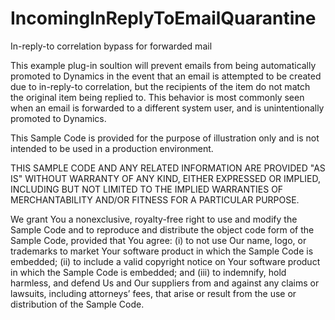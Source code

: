 # IncomingInReplyToEmailQuarantine
In-reply-to correlation bypass for forwarded mail

This example plug-in soultion will prevent emails from being automatically promoted to Dynamics in the event that an email is attempted to be created due to in-reply-to correlation, but the recipients of the item do not match the original item being replied to. This behavior is most commonly seen when an email is forwarded to a different system user, and is unintentionally promoted to Dynamics.

  This Sample Code is provided for the purpose of illustration only and is not intended to be used in a production environment.  

  THIS SAMPLE CODE AND ANY RELATED INFORMATION ARE PROVIDED "AS IS" WITHOUT WARRANTY OF ANY KIND, EITHER EXPRESSED OR IMPLIED, 
  INCLUDING BUT NOT LIMITED TO THE IMPLIED WARRANTIES OF MERCHANTABILITY AND/OR FITNESS FOR A PARTICULAR PURPOSE.  

  We grant You a nonexclusive, royalty-free right to use and modify the Sample Code and to reproduce and distribute the object 
  code form of the Sample Code, provided that You agree: (i) to not use Our name, logo, or trademarks to market Your software 
  product in which the Sample Code is embedded; (ii) to include a valid copyright notice on Your software product in which the 
  Sample Code is embedded; and (iii) to indemnify, hold harmless, and defend Us and Our suppliers from and against any claims 
  or lawsuits, including attorneys’ fees, that arise or result from the use or distribution of the Sample Code.
